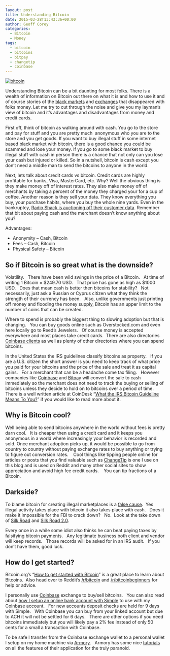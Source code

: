 ```yaml
---
layout: post
title: Understanding Bitcoin
date: 2015-03-28T13:43:36+00:00
author: Geoff Corey
categories:
  - Bitcoin
  - Money
tags:
  - bitcoin
  - bitcoins
  - bitpay
  - changetip
  - coinbase
---
```

[<img class="alignright size-full wp-image-199" src="http://i2.wp.com/www.geoffcorey.com/wp-content/uploads/2015/03/bitcoin-logo.png?fit=150%2C45" alt="bitcoin" data-recalc-dims="1" />](http://i2.wp.com/www.geoffcorey.com/wp-content/uploads/2015/03/bitcoin-logo-e1427415909226.png)

Understanding Bitcoin can be a bit daunting for most folks. There is a wealth of information on Bitcoin out there on what it is and how to use it and of course stories of the <a title="Evolution Black Market Disappears" href="http://krebsonsecurity.com/2015/03/dark-webs-evolution-market-vanishes/" target="_blank">black markets</a> and <a title="Mt. Gox Bitcoin Exchange Bankrupt" href="http://en.wikipedia.org/wiki/Mt._Gox" target="_blank">exchanges</a> that disappeared with folks money. Let me try to cut through the noise and give you my layman&#8217;s view of bitcoin and it&#8217;s advantages and disadvantages from money and credit cards.

First off, think of bitcoin as walking around with cash. You go to the store and pay for stuff and you are pretty much  anonymous who you are to the store and you get goods. If you want to buy illegal stuff in some internet based black market with bitcoin, there is a good chance you could be scammed and lose your money. If you go to some black market to buy illegal stuff with cash in person there is a chance that not only can you lose your cash but injured or killed. So in a nutshell, bitcoin is cash except you don&#8217;t need a middle man to send the bitcoins to anyone in the world.

Next, lets talk about credit cards vs bitcoin. Credit cards are highly profitable for banks, Visa, MasterCard, etc. Why? Well the obvious thing is they make money off of interest rates. They also make money off of merchants by taking a percent of the money they charged your for a cup of coffee. Another reason is they sell your data. They know everything you buy, your purchase habits, where you buy the whole nine yards. Even in the bankruptcy, <a title="Radio Shack auctions off customer data" href="http://money.cnn.com/2015/03/25/news/companies/radioshack-customer-data/" target="_blank">Radio Shack is auctioning off their customer data</a>. Remember that bit about paying cash and the merchant doesn&#8217;t know anything about you?

Advantages:

  * Anonymity &#8211; Cash, Bitcoin
  * Fees &#8211; Cash, Bitcoin
  * Physical Safety &#8211; Bitcoin

## So if Bitcoin is so great what is the downside?

Volatility.   There have been wild swings in the price of a Bitcoin.   At time of writing 1 Bitcoin = $249.70 USD.   That price has gone as high as $1000 USD.   Does that mean cash is better then bitcoins for stability?   Not necessarily, just ask a Russian or Cyprus citizen what they think the strength of their currency has been.   Also, unlike governments just printing off money and flooding the money supply, Bitcoin has an upper limit to the number of coins that can be created.

Where to spend is probably the biggest thing to slowing adoption but that is changing.   You can buy goods online such as Overstocked.com and even here locally go to Reed&#8217;s Jewelers.   Of course money is accepted everywhere and most places take credit cards.  There are also directories <a title="Coinbase clients" href="https://www.coinbase.com/clients" target="_blank">Coinbase clients</a> as well as plenty of other directories where you can spend bitcoins.

In the United States the IRS guidelines classify bitcoins as property.   If you are a U.S. citizen the short answer is you need to keep track of what price you paid for your bitcoins and the price of the sale and treat it as capital gains.   For a merchant that can be a headache come tax filing.   However companies like <a title="Coinbase Merchants" href="https://www.coinbase.com/merchants" target="_blank">Coinbase</a> and <a title="BitPay" href="https://bitpay.com/" target="_blank">Bitpay</a> will convert the sale to cash immediately so the merchant does not need to track the buying or selling of bitcoins unless they decide to hold on to bitcoins over a period of time.   There is a well written article at CoinDesk &#8220;<a title="What the IRS Bitcoin Tax Guidelines Mean For You" href="http://www.coindesk.com/irs-bitcoin-tax-guidelines-mean/" target="_blank">What the IRS Bitcoin Guideline Means To You?</a>&#8221; if you would like to read more about it.

## Why is Bitcoin cool?

Well being able to send bitcoins anywhere in the world without fees is pretty darn cool.   It is cheaper then using a credit card and it keeps you anonymous in a world where increasingly your behavior is recorded and sold. Once merchant adoption picks up, it would be possible to go from country to country without paying exchange rates to buy anything or trying to figure out conversion rates.    Cool things like tipping people online for articles or posts that you find valuable such as <a title="Change Tip" href="https://www.changetip.com/" target="_blank">ChangeTip</a> is one I use on this blog and is used on Reddit and many other social sites to show appreciation and avoid high fee credit cards.    You can tip fractions of a Bitcoin.

## Darkside?

To blame bitcoin for creating illegal marketplaces is a <a title="Your Logical Fallacy is False Cause" href="https://yourlogicalfallacyis.com/false-cause" target="_blank">false cause</a>.  Yes illegal activity takes place with bitcoin it also takes place with cash.   Does it make it impossible for the FBI to crack down?   No.  Look at the take down of <a title="How the feds took down the the Dread Pirate Roberts" href="http://arstechnica.com/tech-policy/2013/10/how-the-feds-took-down-the-dread-pirate-roberts/" target="_blank">Silk Road</a> and <a title="FBI: Shutting Down Silk Road 2 Was Just The Start" href="http://gizmodo.com/fbi-shutting-down-silk-road-2-was-just-the-start-1655770192" target="_blank">Silk Road 2.0</a>.

Every once in a while some idiot also thinks he can beat paying taxes by falsifying bitcoin payments.   Any legitimate business both client and vendor will keep records.   Those records will be asked for in an IRS audit.   If you don&#8217;t have them, good luck.

## How do I get started?

Bitcoin.org&#8217;s &#8220;<a title="How to get started with bitcoin" href="https://bitcoin.org/en/getting-started" target="_blank">How to get started with Bitcoin</a>&#8221; is a great place to learn about Bitcoins.  Also head over to Reddit&#8217;s <a title="Reddit.com/r/bitcoin" href="http://www.reddit.com/r/Bitcoin/" target="_blank">/r/bitcoin</a> and <a title="Reddit /r/bitcoinbeginners" href="http://www.reddit.com/r/bitcoinbeginners" target="_blank">/r/bitcoinbeginners</a> for help or advice.

I personally use <a title="Coinbase" href="https://www.coinbase.com/join/gcorey" target="_blank">Coinbase</a> exchange to buy/sell bitcoins.   You can also read about <a title="Online Banking using Simple" href="http://www.geoffcorey.com/2015/03/online-banking-using-simple/" target="_blank">how I setup an online bank account with Simple</a> to use with my Coinbase account.   For new accounts deposit checks are held for 9 days with Simple.   With Coinbase you can buy from your linked account but due to ACH it will not be settled for 6 days.   There are other options if you need bitcoins immediately but you will likely pay a 2% fee instead of only 50 cents for a small a transaction with Coinbase.

To be safe I transfer from the Coinbase exchange wallet to a personal wallet I setup on my home machine via <a title="Bitcoin Armory" href="https://bitcoinarmory.com/" target="_blank">Armory</a>.   Armory has some nice <a title="Tutorial: Armory Basics" href="https://bitcoinarmory.com/tutorials/armory-basics/" target="_blank">tutorials</a> on all the features of their application for the truly paranoid.
